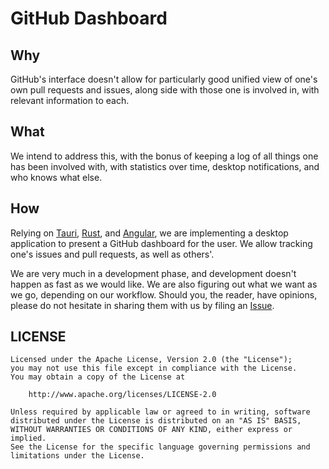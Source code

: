 # GitHub Dashboard

## Why

GitHub's interface doesn't allow for particularly good unified view of one's own
pull requests and issues, along side with those one is involved in, with
relevant information to each.

## What

We intend to address this, with the bonus of keeping a log of all things one has
been involved with, with statistics over time, desktop notifications, and who
knows what else.

## How

Relying on [Tauri][1], [Rust][2], and [Angular][3], we are implementing a
desktop application to present a GitHub dashboard for the user. We allow
tracking one's issues and pull requests, as well as others'.

We are very much in a development phase, and development doesn't happen as fast
as we would like. We are also figuring out what we want as we go, depending on
our workflow. Should you, the reader, have opinions, please do not hesitate in
sharing them with us by filing an [Issue][4].

## LICENSE

    Licensed under the Apache License, Version 2.0 (the "License");
    you may not use this file except in compliance with the License.
    You may obtain a copy of the License at

        http://www.apache.org/licenses/LICENSE-2.0

    Unless required by applicable law or agreed to in writing, software
    distributed under the License is distributed on an "AS IS" BASIS,
    WITHOUT WARRANTIES OR CONDITIONS OF ANY KIND, either express or implied.
    See the License for the specific language governing permissions and
    limitations under the License.

[1]: https://tauri.app
[2]: https://rust-lang.org
[3]: https://angular.io
[4]: https://github.com/jecluis/ghd/issues
